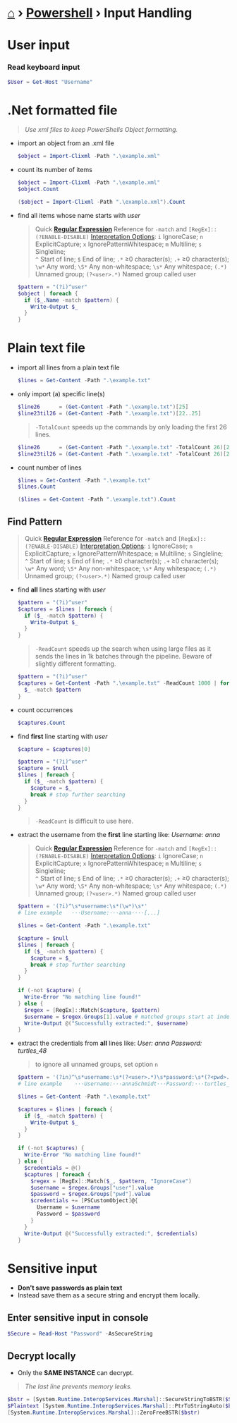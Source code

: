 # [⌂](../README.md) › [Powershell](../README.md#powershell) › Input Handling

# User input

### Read keyboard input
```powershell
$User = Get-Host "Username"
```

# .Net formatted file

> _Use xml files to keep PowerShells Object formatting._

- import an object from an .xml file

  ```powershell
  $object = Import-Clixml -Path ".\example.xml"
  ```

- count its number of items

  ```powershell
  $object = Import-Clixml -Path ".\example.xml"
  $object.Count
  ```

  ```powershell
  ($object = Import-Clixml -Path ".\example.xml").Count
  ```

- find all items whose name starts with _user_

  > Quick [**Regular Expression**](../languages/regex.md) Reference for `-match` and `[RegEx]::`  
  > `(?ENABLE-DISABLE)` [Interpretation Options](../languages/regex.md#engine-interpretation-options):  `i` IgnoreCase;  `n` ExplicitCapture;  `x` IgnorePatternWhitespace;  `m` Multiline;  `s` Singleline;  
  > `^` Start of line;  `$` End of line;  `.*` ≥0 character(s);  `.+` ≥0 character(s);  `\w*` Any word;  `\S*` Any non-whitespace;
  > `\s*` Any whitespace;  `(.*)` Unnamed group;     `(?<user>.*)` Named group called user

  ```powershell
  $pattern = "(?i)^user"
  $object | foreach {
    if ($_.Name -match $pattern) {
      Write-Output $_
    }
  }
  ```


# Plain text file

- import all lines from a plain text file

  ```powershell
  $lines = Get-Content -Path ".\example.txt"
  ```

- only import (a) specific line(s)

  ```powershell
  $line26      = (Get-Content -Path ".\example.txt")[25]
  $line23til26 = (Get-Content -Path ".\example.txt")[22..25]
  ```

  > `-TotalCount` speeds up the commands by only loading the first 26 lines.

  ```powershell
  $line26      = (Get-Content -Path ".\example.txt" -TotalCount 26)[25]
  $line23til26 = (Get-Content -Path ".\example.txt" -TotalCount 26)[22..25]
  ```

- count number of lines

  ```powershell
  $lines = Get-Content -Path ".\example.txt"
  $lines.Count
  ```

  ```powershell
  ($lines = Get-Content -Path ".\example.txt").Count
  ```

## Find Pattern

> Quick [**Regular Expression**](../languages/regex.md) Reference for `-match` and `[RegEx]::`  
> `(?ENABLE-DISABLE)` [Interpretation Options](../languages/regex.md#engine-interpretation-options):  `i` IgnoreCase;  `n` ExplicitCapture;  `x` IgnorePatternWhitespace;  `m` Multiline;  `s` Singleline;  
> `^` Start of line;  `$` End of line;  `.*` ≥0 character(s);  `.+` ≥0 character(s);  `\w*` Any word;  `\S*` Any non-whitespace;
> `\s*` Any whitespace;  `(.*)` Unnamed group;     `(?<user>.*)` Named group called user

- find **all** lines starting with _user_

  ```powershell
  $pattern = "(?i)^user"
  $captures = $lines | foreach {
    if ($_ -match $pattern) {
      Write-Output $_
    }
  }
  ```

  > `-ReadCount` speeds up the search when using large files as it sends the lines in 1k batches through the pipeline. Beware of slightly different formatting.

  ```powershell
  $pattern = "(?i)^user"
  $captures = Get-Content -Path ".\example.txt" -ReadCount 1000 | foreach {
    $_ -match $pattern
  }
  ```


- count occurrences

  ```powershell
  $captures.Count
  ```

- find **first** line starting with _user_ 

  ```powershell
  $capture = $captures[0]
  ```

  ```powershell
  $pattern = "(?i)^user"
  $capture = $null
  $lines | foreach {
    if ($_ -match $pattern) {
      $capture = $_
      break # stop further searching
    }
  }
  ```

  > `-ReadCount` is difficult to use here.

- extract the username from the **first** line starting like: _Username: anna_

  > Quick [**Regular Expression**](../languages/regex.md) Reference for `-match` and `[RegEx]::`  
  > `(?ENABLE-DISABLE)` [Interpretation Options](../languages/regex.md#engine-interpretation-options):  `i` IgnoreCase;  `n` ExplicitCapture;  `x` IgnorePatternWhitespace;  `m` Multiline;  `s` Singleline;  
  > `^` Start of line;  `$` End of line;  `.*` ≥0 character(s);  `.+` ≥0 character(s);  `\w*` Any word;  `\S*` Any non-whitespace;
  > `\s*` Any whitespace;  `(.*)` Unnamed group;     `(?<user>.*)` Named group called user

  ```powershell
  $pattern = '(?i)^\s*username:\s*(\w*)\s*'
  # line example   ···Username:···anna····[...] 

  $lines = Get-Content -Path ".\example.txt"

  $capture = $null
  $lines | foreach {
    if ($_ -match $pattern) {
      $capture = $_
      break # stop further searching
    }
  }

  if (-not $capture) {
    Write-Error "No matching line found!"
  } else {
    $regex = [RegEx]::Match($capture, $pattern)
    $username = $regex.Groups[1].value # matched groups start at index 1
    Write-Output @("Successfully extracted:", $username)
  }
  ```

- extract the credentials from **all** lines like: _User: anna Password: turtles\_48_

  > to ignore all unnamed groups, set option `n`

  ```powershell
  $pattern = '(?in)^\s*username:\s*(?<user>.*)\s*password:\s*(?<pwd>.*)\s*$'
  # line example    ···Username:···annaSchmidt···Password:···turtles_48··· 

  $lines = Get-Content -Path ".\example.txt"

  $captures = $lines | foreach {
    if ($_ -match $pattern) {
      Write-Output $_
    }
  }

  if (-not $captures) {
    Write-Error "No matching line found!"
  } else {
    $credentials = @()
    $captures | foreach {
      $regex = [RegEx]::Match($_, $pattern, "IgnoreCase")
      $username = $regex.Groups["user"].value
      $password = $regex.Groups["pwd"].value
      $credentials += [PSCustomObject]@{ 
        Username = $username
        Password = $password
      }
    }
    Write-Output @("Successfully extracted:", $credentials)
  }
  ```

# Sensitive input

- <b> Don't save passwords as plain text </b>
- Instead save them as a secure string and encrypt them locally.

## Enter sensitive input in console

```powershell
$Secure = Read-Host "Password" -AsSecureString
```

## Decrypt locally

- Only the <b>SAME INSTANCE</b> can decrypt. 

> _The last line prevents memory leaks._

```powershell
$bstr = [System.Runtime.InteropServices.Marshal]::SecureStringToBSTR($Secure)
$Plaintext [System.Runtime.InteropServices.Marshal]::PtrToStringAuto($bstr)
[System.Runtime.InteropServices.Marshal]::ZeroFreeBSTR($bstr)
```